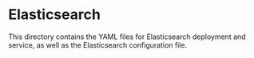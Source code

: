 # Elasticsearch
This directory contains the YAML files for Elasticsearch deployment and service, as well as the Elasticsearch configuration file.

